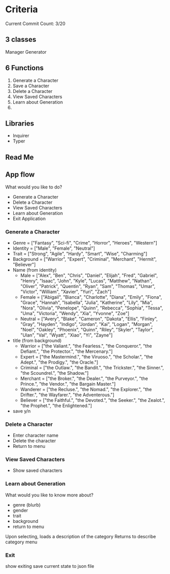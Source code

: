 # Criteria
Current Commit Count: 3/20

## 3 classes
Manager
Generator

## 6 Functions
1. Generate a Character
2. Save a Character
3. Delete a Character
4. View Saved Characters
5. Learn about Generation
6. 

## Libraries
- Inquirer
- Typer

## Read Me

## App flow
What would you like to do? 
- Generate a Character
- Delete a Character
- View Saved Characters
- Learn about Generation
- Exit Application

### Generate a Character
- Genre = ["Fantasy", "Sci-fi", "Crime", "Horror", "Heroes", "Western"]
- Identity = ["Male", "Female", "Neutral"]
- Trait = ["Strong", "Agile", "Hardy", "Smart", "Wise", "Charming"]
- Background = ["Warrior", "Expert", "Criminal", "Merchant", "Hermit", "Believer"]
- Name (from identity)
    - Male = ["Alex", "Ben", "Chris", "Daniel", "Elijah", "Fred", "Gabriel", "Henry", "Isaac", "John", "Kyle", "Lucas", "Matthew", "Nathan", "Oliver", "Patrick", "Quentin", "Ryan", "Sam", "Thomas", "Umar", "Victor", "William", "Xavier", "Yuri", "Zach"]
    - Female = ["Abigail", "Bianca", "Charlotte", "Diana", "Emily", "Fiona", "Grace", "Hannah", "Isabella", "Julia", "Katherine", "Lily", "Mia", "Nora", "Olivia", "Penelope", "Quinn", "Rebecca", "Sophia", "Tessa", "Uma", "Victoria", "Wendy", "Xia", "Yvonne", "Zoe"]
    - Neutral = ["Avery", "Blake", "Cameron", "Dakota", "Ellis", "Finley", "Gray", "Hayden", "Indigo", "Jordan", "Kai", "Logan", "Morgan", "Noel", "Oakley", "Phoenix", "Quinn", "Riley", "Skyler", "Taylor", "Ulan", "Val", "Wyatt", "Xiao", "Yi", "Zayne"]
- title (from background)
    - Warrior = ["the Valiant.", "the Fearless.", "the Conqueror.", "the Defiant.", "the Protector.", "the Mercenary."]
    - Expert = ["the Mastermind.", "the Viruoso.", "the Scholar.", "the Adept.", "the Prodigy.", "the Oracle."]
    - Criminal = ["the Outlaw.", "the Bandit.", "the Trickster.", "the Sinner.", "the Scoundrel.", "the Shadow."]
    - Merchant = ["the Broker.", "the Dealer.", "the Purveyor.", "the Prince.", "the Vendor.", "the Bargain Master."]
    - Wanderer = ["the Recluse.", "the Nomad.", "the Explorer.", "the Drifter.", "the Wayfarer.", "the Adventerous."]
    - Believer = ["the Faithful.", "the Devoted.", "the Seeker.", "the Zealot.", "the Prophet.", "the Enlightened."]
- save y/n

### Delete a Character
- Enter character name 
- Delete the character
- Return to menu

### View Saved Characters
- Show saved characters

### Learn about Generation
What would you like to know more about? 
- genre (blurb)
- gender
- trait
- background
- return to menu
 
Upon selecting, loads a description of the category
Returns to describe category menu

### Exit
show exiting
save current state to json file




